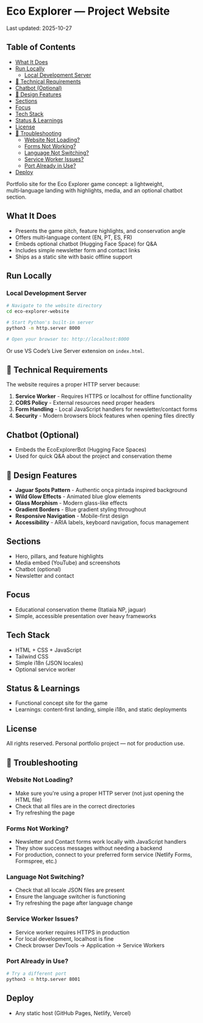 # Eco Explorer — Project Website

Last updated: 2025-10-27

## Table of Contents

<!-- TOC start -->
- [What It Does](#what-it-does)
- [Run Locally](#run-locally)
  - [Local Development Server](#local-development-server)
- [🔧 Technical Requirements](#technical-requirements)
- [Chatbot (Optional)](#chatbot-optional)
- [🎨 Design Features](#design-features)
- [Sections](#sections)
- [Focus](#focus)
- [Tech Stack](#tech-stack)
- [Status & Learnings](#status-learnings)
- [License](#license)
- [🚨 Troubleshooting](#troubleshooting)
  - [Website Not Loading?](#website-not-loading)
  - [Forms Not Working?](#forms-not-working)
  - [Language Not Switching?](#language-not-switching)
  - [Service Worker Issues?](#service-worker-issues)
  - [Port Already in Use?](#port-already-in-use)
- [Deploy](#deploy)
<!-- TOC end -->

Portfolio site for the Eco Explorer game concept: a lightweight, multi‑language landing with highlights, media, and an optional chatbot section.

## What It Does
- Presents the game pitch, feature highlights, and conservation angle
- Offers multi‑language content (EN, PT, ES, FR)
- Embeds optional chatbot (Hugging Face Space) for Q&A
- Includes simple newsletter form and contact links
- Ships as a static site with basic offline support

## Run Locally

### Local Development Server
```bash
# Navigate to the website directory
cd eco-explorer-website

# Start Python's built-in server
python3 -m http.server 8000

# Open your browser to: http://localhost:8000
```

Or use VS Code’s Live Server extension on `index.html`.

## 🔧 Technical Requirements

The website requires a proper HTTP server because:

1. **Service Worker** - Requires HTTPS or localhost for offline functionality
2. **CORS Policy** - External resources need proper headers
3. **Form Handling** - Local JavaScript handlers for newsletter/contact forms
4. **Security** - Modern browsers block features when opening files directly

## Chatbot (Optional)
- Embeds the EcoExplorerBot (Hugging Face Spaces)
- Used for quick Q&A about the project and conservation theme

## 🎨 Design Features

- **Jaguar Spots Pattern** - Authentic onça pintada inspired background
- **Wild Glow Effects** - Animated blue glow elements
- **Glass Morphism** - Modern glass-like effects
- **Gradient Borders** - Blue gradient styling throughout
- **Responsive Navigation** - Mobile-first design
- **Accessibility** - ARIA labels, keyboard navigation, focus management

## Sections
- Hero, pillars, and feature highlights
- Media embed (YouTube) and screenshots
- Chatbot (optional)
- Newsletter and contact

## Focus
- Educational conservation theme (Itatiaia NP, jaguar)
- Simple, accessible presentation over heavy frameworks

## Tech Stack
- HTML + CSS + JavaScript
- Tailwind CSS
- Simple i18n (JSON locales)
- Optional service worker

## Status & Learnings
- Functional concept site for the game
- Learnings: content‑first landing, simple i18n, and static deployments

## License
All rights reserved. Personal portfolio project — not for production use.

## 🚨 Troubleshooting

### Website Not Loading?
- Make sure you're using a proper HTTP server (not just opening the HTML file)
- Check that all files are in the correct directories
- Try refreshing the page

### Forms Not Working?
- Newsletter and Contact forms work locally with JavaScript handlers
- They show success messages without needing a backend
- For production, connect to your preferred form service (Netlify Forms, Formspree, etc.)

### Language Not Switching?
- Check that all locale JSON files are present
- Ensure the language switcher is functioning
- Try refreshing the page after language change

### Service Worker Issues?
- Service worker requires HTTPS in production
- For local development, localhost is fine
- Check browser DevTools → Application → Service Workers

### Port Already in Use?
```bash
# Try a different port
python3 -m http.server 8001
```

## Deploy
- Any static host (GitHub Pages, Netlify, Vercel)

